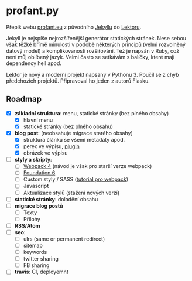 # profant.py

Přepiš webu [profant.eu](https://www.profant.eu) z původního [Jekyllu](https://jekyllrb.com/) do [Lektoru](https://www.getlektor.com/).

Jekyll je nejspíše nejrozšířenější generátor statických stránek. Nese sebou však těžké břímě minulosti v podobě některých principů (velmi rozvolněný datový model) a komplikovanosti rozšiřování. Též je napsán v Ruby, což není můj oblíbený jazyk. Velmi často se setkávám s balíčky, které mají dependency hell apod.

Lektor je nový a moderní projekt napsaný v Pythonu 3. Poučil se z chyb předchozích projektů. Připravoval ho jeden z autorů Flasku.

## Roadmap

- [X] **základní struktura**: menu, statické stránky (bez plného obsahy)
  - [X] hlavní menu
  - [X] statické stránky (bez plného obsahu)
- [X] **blog post**: (neobsahuje migrace starého obsahy)
  - [X] struktura článku se všemi metadaty apod.
  - [X] perex ve výpisu, [plugin](https://github.com/Andrew-Shay/lektor-read-full-post)
  - [X] obrázek ve výpisu
- [ ] **styly a skripty**:
  - [ ] [Webpack 4](https://www.getlektor.com/docs/guides/webpack/) (návod je však pro starší verze webpack)
  - [ ] [Foundation 6](https://foundation.zurb.com/)
  - [ ] Custom styly / SASS ([tutorial pro webpack](https://dev.to/pixelgoo/how-to-configure-webpack-from-scratch-for-a-basic-website-46a5))
  - [ ] Javascript
  - [ ] Aktualizace stylů (stažení nových verzí)
- [ ] **statické stránky**: doladění obsahu
- [ ] **migrace blog postů**
  - [ ] Texty
  - [ ] Přílohy
- [ ] **RSS/Atom**
- [ ] **seo**:
  - [ ] ulrs (same or permanent redirect)
  - [ ] sitemap
  - [ ] keywords
  - [ ] twitter sharing
  - [ ] FB sharing
- [ ] **travis**: CI, deployemnt
